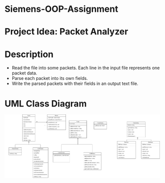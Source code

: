 # Siemens-OOP-Assignment
# Project Idea: Packet Analyzer
# Description
<ul>
  <li>	Read the file into some packets. Each line in the input file represents one packet data.</li>
  <li>	Parse each packet into its own fields.</li>
  <li>	Write the parsed packets with their fields in an output text file.</li>
  </ul>

 <h1>UML Class Diagram </h1>
<p> <img src="https://github.com/salahashraf253/Siemens-OOP-Assignment/blob/main/Class%20Diagram.png?raw=true"/> </p>

